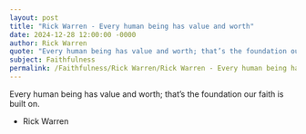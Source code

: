 ```yaml
---
layout: post
title: "Rick Warren - Every human being has value and worth"
date: 2024-12-28 12:00:00 -0000
author: Rick Warren
quote: "Every human being has value and worth; that’s the foundation our faith is built on."
subject: Faithfulness
permalink: /Faithfulness/Rick Warren/Rick Warren - Every human being has value and worth
---
```


Every human being has value and worth; that’s the foundation our faith is built on.

- Rick Warren
